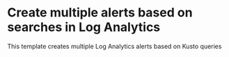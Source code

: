 # Create multiple alerts based on searches in Log Analytics

This template creates multiple Log Analytics alerts based on Kusto queries
